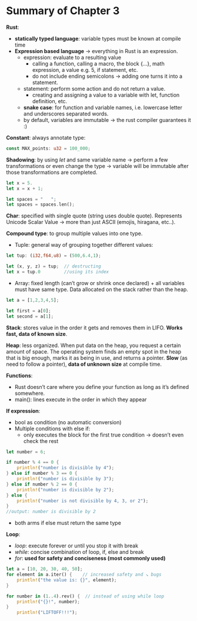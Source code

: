 # Summary of Chapter 3

**Rust**:
- **statically typed language**: variable types must be known at compile time
- **Expression based language** -> everything in Rust is an expression.
	- expression: evaluate to a resulting value
		- calling a function, calling a macro, the block {…}, math expression, a value e.g. 5, if statement, etc.
		- do not include ending semicolons -> adding one turns it into a statement.
	- statement: perform some action and do not return a value.
		- creating and assigning a value to a variable with let, function definition, etc.
	- **snake case**: for function and variable names, i.e. lowercase letter and underscores separated words.
	- by default, variables are immutable -> the rust compiler guarantees it :)

**Constant**: always annotate type:
```rust
const MAX_points: u32 = 100_000;
```

**Shadowing**: by using _let_ and same variable name -> perform a few transformations or even change the type -> variable will be immutable after those transformations are completed.
```rust
let x = 5.
let x = x + 1;

let spaces = "   ";
let spaces = spaces.len();
```
**Char**: specified with single quote (string uses double quote). Represents Unicode Scalar Value -> more than just ASCII (emojis, hiragana, etc..).

**Compound type**: to group multiple values into one type.
- Tuple: general way of grouping together different values:
```rust
let tup: (i32,f64,u8) = (500,6.4,1);

let (x, y, z) = tup;  // destructing
let x = tup.0         //using its index
```

- Array: fixed length  (can’t grow or shrink once declared) + all variables must have same type. Data allocated on the stack rather than the heap.
```rust
let a = [1,2,3,4,5];

let first = a[0];
let second = a[1];
```

**Stack**: stores value in the order it gets and removes them in LIFO. **Works fast, data of known size**.

**Heap**: less organized. When put data on the heap, you request a certain amount of space. The operating system finds an empty spot in the heap that is big enough, marks it as being in use, and returns a pointer. **Slow** (as need to follow a pointer), **data of unknown size** at compile time.

**Functions**:
- Rust doesn’t care where you define your function as long as it’s defined somewhere.
- main(): lines execute in the order in which they appear

**If expression**: 
- bool as condition (no automatic conversion)
- Multiple conditions with else if: 
	- only executes the block for the first true condition -> doesn’t even check the rest 
```rust
let number = 6;

if number % 4 == 0 {
    println!("number is divisible by 4");
} else if number % 3 == 0 {
    println!("number is divisible by 3");
} else if number % 2 == 0 {
    println!("number is divisible by 2");
} else {
    println!("number is not divisible by 4, 3, or 2");
}
//output: number is divisible by 2
```
- both arms if else must return the same type

**Loop**:
- _loop_: execute forever or until you stop it with break
- _while_: concise combination of loop, if, else and break
- _for_: **used for safety and conciseness (most commonly used)**
```rust
let a = [10, 20, 30, 40, 50];
for element in a.iter() {    // increased safety and ↘ bugs
    println!("the value is: {}", element);
}

for number in (1..4).rev() {  // instead of using while loop
    println!("{}!", number);
}
    println!("LIFTOFF!!!");
 ```

